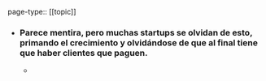page-type:: [[topic]]
- ### Parece mentira, pero muchas startups se olvidan de esto, primando el crecimiento y olvidándose de que al final tiene que haber clientes que paguen.
  - 


